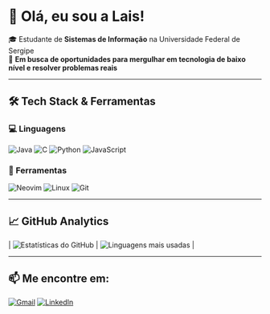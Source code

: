 # 👋 Olá, eu sou a Lais! 

🎓 Estudante de **Sistemas de Informação** na Universidade Federal de Sergipe  
🚀 **Em busca de oportunidades para mergulhar em tecnologia de baixo nível e resolver problemas reais**

---

## 🛠️ Tech Stack & Ferramentas

### 💻 Linguagens
![Java](https://img.shields.io/badge/Java-%23ED8B00.svg?style=flat&logo=openjdk&logoColor=white)
![C](https://img.shields.io/badge/C-%2300599C.svg?style=flat&logo=c&logoColor=white)
![Python](https://img.shields.io/badge/Python-3670A0?style=flat&logo=python&logoColor=ffdd54)
![JavaScript](https://img.shields.io/badge/JavaScript-%23323330.svg?style=flat&logo=javascript&logoColor=%23F7DF1E)

### 🔨 Ferramentas
![Neovim](https://img.shields.io/badge/Neovim-%2357A143.svg?style=flat&logo=neovim&logoColor=white)
![Linux](https://img.shields.io/badge/Linux-FCC624?style=flat&logo=linux&logoColor=black)
![Git](https://img.shields.io/badge/Git-%23F05033.svg?style=flat&logo=git&logoColor=white)

---

## 📈 GitHub Analytics

| ![Estatísticas do GitHub](https://github-readme-stats.vercel.app/api?username=laissantos04&show_icons=true&theme=radical&hide_title=true) | ![Linguagens mais usadas](https://github-readme-stats.vercel.app/api/top-langs/?username=laissantos04&layout=compact&theme=radical&hide_title=true) |

---

## 📫 **Me encontre em:**
[![Gmail](https://img.shields.io/badge/Gmail-D14836?style=for-the-badge&logo=gmail&logoColor=white)](mailto:lais.santos@dcomp.ufs.br)
[![LinkedIn](https://img.shields.io/badge/LinkedIn-%230077B5.svg?style=for-the-badge&logo=linkedin&logoColor=white)](https://www.linkedin.com/in/lais-santos-de-souza-82b9a32b9/)
